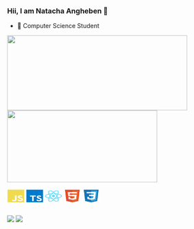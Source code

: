 ### Hii, I am Natacha Angheben 👋

- 🔭 Computer Science Student

<!--
<div align="center">
  <a href="https://github.com/tachax">
  <img height="180em" src="https://github-readme-stats.vercel.app/api?username=tachax&show_icons=true&theme=dracula&include_all_commits=true&count_private=true"/>
  <img height="180em" src="https://github-readme-stats.vercel.app/api/top-langs/?username=tachax&layout=compact&langs_count=7&theme=dracula"/>
</div>
--> 

<div>
  <img  height="175em"  width="420em" align="center" src="https://github-readme-stats.vercel.app/api?username=tachax&show_icons=true&theme=dracula"/>  
  <img  height="168em"  width="350em" align="center" src="https://github-readme-stats.vercel.app/api/top-langs/?username=tachax&layout=compact&langs_count=7&theme=dracula"/>
</div>

<div style="display: inline_block"><br>
  <img align="center" alt="Tacha-Js" height="30" width="40" src="https://raw.githubusercontent.com/devicons/devicon/master/icons/javascript/javascript-plain.svg">
  <img align="center" alt="Tacha-Ts" height="30" width="40" src="https://raw.githubusercontent.com/devicons/devicon/master/icons/typescript/typescript-plain.svg">
  <img align="center" alt="Tacha-React" height="30" width="40" src="https://raw.githubusercontent.com/devicons/devicon/master/icons/react/react-original.svg">
  <img align="center" alt="Tacha-HTML" height="30" width="40" src="https://raw.githubusercontent.com/devicons/devicon/master/icons/html5/html5-original.svg">
  <img align="center" alt="Tacha-CSS" height="30" width="40" src="https://raw.githubusercontent.com/devicons/devicon/master/icons/css3/css3-original.svg">
</div>

  ##
  
 <div>
   <a href="https://www.linkedin.com/in/natachapangheben?lipi=urn%3Ali%3Apage%3Ad_flagship3_profile_view_base_contact_details%3BaTeJo%2BAmTwSIoEiL%2FqhJzQ%3D%3D" target="_blank"><img src="https://img.shields.io/badge/-LinkedIn-%230077B5?style=for-the-badge&logo=linkedin&logoColor=white" target="_blank"></a>
    <a href = "mailto:npangheben@outlook.com"><img src="https://img.shields.io/badge/-Outlook_Mail-%23333?style=for-the-badge&logo=email&logoColor=white" target="_blank"></a>
 </div>

<!--
![Snake animation](https://github.com/tachax/tachax/blob/output/github-contribution-grid-snake.svg)
-->
